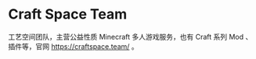 # Craft Space Team
工艺空间团队，主营公益性质 Minecraft 多人游戏服务，也有 Craft 系列 Mod 、插件等，官网 https://craftspace.team/ 。


